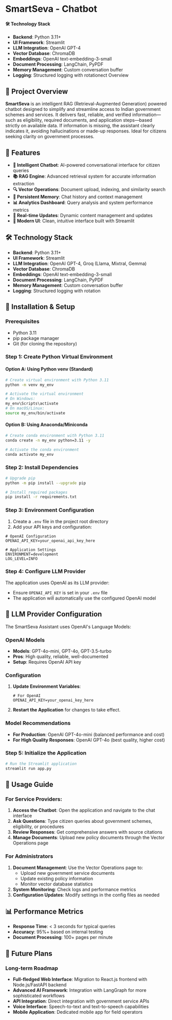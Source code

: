 # SmartSeva - Chatbot

#### 🛠️ Technology Stack

- **Backend**: Python 3.11+
- **UI Framework**: Streamlit
- **LLM Integration**: OpenAI GPT-4
- **Vector Database**: ChromaDB
- **Embeddings**: OpenAI text-embedding-3-small
- **Document Processing**: LangChain, PyPDF
- **Memory Management**: Custom conversation buffer
- **Logging**: Structured logging with rotationect Overview

## 📘 Project Overview

**SmartSeva** is an intelligent RAG (Retrieval-Augmented Generation) powered chatbot designed to simplify and streamline access to Indian government schemes and services. It delivers fast, reliable, and verified information—such as eligibility, required documents, and application steps—based strictly on available data. If information is missing, the assistant clearly indicates it, avoiding hallucinations or made-up responses. Ideal for citizens seeking clarity on government processes.



## 🚀 Features

- **🤖 Intelligent Chatbot**: AI-powered conversational interface for citizen queries
- **📚 RAG Engine**: Advanced retrieval system for accurate information extraction
- **🔍 Vector Operations**: Document upload, indexing, and similarity search
- **💾 Persistent Memory**: Chat history and context management
- **📊 Analytics Dashboard**: Query analysis and system performance metrics
- **🔄 Real-time Updates**: Dynamic content management and updates
- **🎨 Modern UI**: Clean, intuitive interface built with Streamlit

## 🛠️ Technology Stack

- **Backend**: Python 3.11+
- **UI Framework**: Streamlit
- **LLM Integration**: OpenAI GPT-4, Groq (Llama, Mixtral, Gemma)
- **Vector Database**: ChromaDB
- **Embeddings**: OpenAI text-embedding-3-small
- **Document Processing**: LangChain, PyPDF
- **Memory Management**: Custom conversation buffer
- **Logging**: Structured logging with rotation


## 🔧 Installation & Setup

### Prerequisites

- Python 3.11
- pip package manager
- Git (for cloning the repository)

### Step 1: Create Python Virtual Environment

#### Option A: Using Python venv (Standard)

```bash
# Create virtual environment with Python 3.11
python -m venv my_env

# Activate the virtual environment
# On Windows:
my_env\Scripts\activate
# On macOS/Linux:
source my_env/bin/activate
```

#### Option B: Using Anaconda/Miniconda

```bash
# Create conda environment with Python 3.11
conda create -n my_env python=3.11 -y

# Activate the conda environment
conda activate my_env
```

### Step 2: Install Dependencies

```bash
# Upgrade pip
python -m pip install --upgrade pip

# Install required packages
pip install -r requirements.txt
```

### Step 3: Environment Configuration

1. Create a `.env` file in the project root directory
2. Add your API keys and configuration:

```env
# OpenAI Configuration
OPENAI_API_KEY=your_openai_api_key_here

# Application Settings
ENVIRONMENT=development
LOG_LEVEL=INFO
```

### Step 4: Configure LLM Provider

The application uses OpenAI as its LLM provider:

- Ensure `OPENAI_API_KEY` is set in your `.env` file
- The application will automatically use the configured OpenAI model

## 🤖 LLM Provider Configuration

The SmartSeva Assistant uses OpenAI's Language Models:

### OpenAI Models
- **Models**: GPT-4o-mini, GPT-4o, GPT-3.5-turbo
- **Pros**: High quality, reliable, well-documented
- **Setup**: Requires OpenAI API key

### Configuration

1. **Update Environment Variables**:
   ```env
   # For OpenAI
   OPENAI_API_KEY=your_openai_key_here
   ```

2. **Restart the Application** for changes to take effect.

### Model Recommendations

- **For Production**: OpenAI GPT-4o-mini (balanced performance and cost)
- **For High Quality Responses**: OpenAI GPT-4o (best quality, higher cost)

### Step 5: Initialize the Application

```bash
# Run the Streamlit application
streamlit run app.py
```

## 🚀 Usage Guide

### For Service Providers:

1. **Access the Chatbot**: Open the application and navigate to the chat interface
2. **Ask Questions**: Type citizen queries about government schemes, eligibility, or procedures
3. **Review Responses**: Get comprehensive answers with source citations
4. **Manage Documents**: Upload new policy documents through the Vector Operations page

### For Administrators

1. **Document Management**: Use the Vector Operations page to:
   - Upload new government service documents
   - Update existing policy information
   - Monitor vector database statistics
2. **System Monitoring**: Check logs and performance metrics
3. **Configuration Updates**: Modify settings in the config files as needed



## 📊 Performance Metrics

- **Response Time**: < 3 seconds for typical queries
- **Accuracy**: 95%+ based on internal testing
- **Document Processing**: 100+ pages per minute

## 🔮 Future Plans


### Long-term Roadmap
- **Full-fledged Web Interface**: Migration to React.js frontend with Node.js/FastAPI backend
- **Advanced AI Framework**: Integration with LangGraph for more sophisticated workflows
- **API Integration**: Direct integration with government service APIs
- **Voice Interface**: Speech-to-text and text-to-speech capabilities
- **Mobile Application**: Dedicated mobile app for field operators
